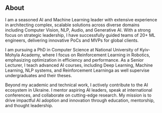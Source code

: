 ## About

I am a seasoned AI and Machine Learning leader with extensive experience in architecting complex, scalable solutions across diverse domains including Computer Vision, NLP, Audio, and Generative AI. With a strong focus on strategic leadership, I have successfully guided teams of 20+ ML engineers, delivering innovative PoCs and MVPs for global clients.

I am pursuing a PhD in Computer Science at National University of Kyiv-Mohyla Academy, where I focus on Reinforcement Learning in Robotics, emphasizing optimization in efficiency and performance. As a Senior Lecturer, I teach advanced AI courses, including Deep Learning, Machine Learning, NLP systems, and Reinforcement Learninga as well supervise undergraduates and their theses.

Beyond my academic and technical work, I actively contribute to the AI ecosystem in Ukraine. I mentor aspiring AI leaders, speak at international conferences, and collaborate on cutting-edge research. My mission is to drive impactful AI adoption and innovation through education, mentorship, and thought leadership.
